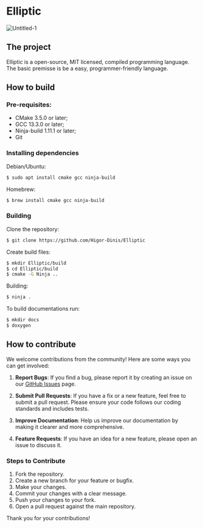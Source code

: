 # Elliptic

![Untitled-1](https://github.com/user-attachments/assets/ce5a97a1-a5fe-48f7-9723-ea7b18efa108)



## The project
Elliptic is a open-source, MIT licensed, compiled programming language. The basic premisse is be a easy, programmer-friendly language.

## How to build

### Pre-requisites:
- CMake 3.5.0 or later;
- GCC 13.3.0 or later;
- Ninja-build 1.11.1 or later;
- Git

### Installing dependencies
Debian/Ubuntu:
```bash
$ sudo apt install cmake gcc ninja-build
```

Homebrew:
```bash
$ brew install cmake gcc ninja-build
```

### Building
Clone the repository:
```bash
$ git clone https://github.com/Higor-Dinis/Elliptic
```

Create build files:
```bash
$ mkdir Elliptic/build 
$ cd Elliptic/build 
$ cmake -G Ninja ..
```

Building:
```bash
$ ninja .
```

To build documentations run:
```bash
$ mkdir docs
$ doxygen
```

## How to contribute

We welcome contributions from the community! Here are some ways you can get involved:

1. **Report Bugs**: If you find a bug, please report it by creating an issue on our [GitHub Issues](https://github.com/Higor-Dinis/Elliptic/issues) page.

2. **Submit Pull Requests**: If you have a fix or a new feature, feel free to submit a pull request. Please ensure your code follows our coding standards and includes tests.

3. **Improve Documentation**: Help us improve our documentation by making it clearer and more comprehensive.

4. **Feature Requests**: If you have an idea for a new feature, please open an issue to discuss it.

### Steps to Contribute

1. Fork the repository.
2. Create a new branch for your feature or bugfix.
3. Make your changes.
4. Commit your changes with a clear message.
5. Push your changes to your fork.
6. Open a pull request against the main repository.

Thank you for your contributions!
